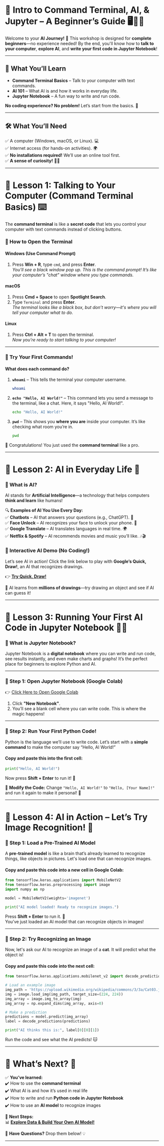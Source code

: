
# 📌 Intro to Command Terminal, AI, & Jupyter – A Beginner’s Guide 🖥️🤖📓  

Welcome to your **AI Journey!** 🚀 This workshop is designed for **complete beginners**—no experience needed! By the end, you'll know how to **talk to your computer**, **explore AI**, and **write your first code in Jupyter Notebook**!  

---

## 🎯 What You’ll Learn
- **Command Terminal Basics** – Talk to your computer with text commands.
- **AI 101** – What AI is and how it works in everyday life.
- **Jupyter Notebook** – A fun way to write and run code.

**No coding experience? No problem!** Let’s start from the basics. 🌟  

---

## 🛠️ What You’ll Need
✅ A computer (Windows, macOS, or Linux). 💻  
✅ Internet access (for hands-on activities). 🌍  
✅ **No installations required!** We’ll use an online tool first.  
✅ **A sense of curiosity!** 🧠✨  

---

# 🔹 Lesson 1: Talking to Your Computer (Command Terminal Basics) ⌨️  

The **command terminal** is like a **secret code** that lets you control your computer with text commands instead of clicking buttons.  

### 📌 How to Open the Terminal  
#### Windows (Use Command Prompt)  
1. Press **Win + R**, type `cmd`, and press **Enter**.  
   *You’ll see a black window pop up. This is the command prompt! It’s like your computer’s "chat" window where you type commands.*

#### macOS  
1. Press **Cmd + Space** to open **Spotlight Search**.  
2. Type `Terminal` and press **Enter**.  
   *The terminal looks like a black box, but don’t worry—it's where you will tell your computer what to do.*

#### Linux  
1. Press **Ctrl + Alt + T** to open the terminal.  
   *Now you’re ready to start talking to your computer!*

---

### 📌 Try Your First Commands!  

#### What does each command do?

1. **`whoami`** – This tells the terminal your computer username.
   
   ```bash
   whoami
   ```

2. **`echo "Hello, AI World!"`** – This command lets you send a message to the terminal, like a chat. Here, it says "Hello, AI World!".
   
   ```bash
   echo "Hello, AI World!"
   ```

3. **`pwd`** – This shows you **where you are** inside your computer. It’s like checking what room you’re in.
   
   ```bash
   pwd
   ```

🎉 Congratulations! You just used the **command terminal** like a pro.  

---

# 🔹 Lesson 2: AI in Everyday Life 🤖  

### 📌 What is AI?  
AI stands for **Artificial Intelligence**—a technology that helps computers **think and learn** like humans!  

🔍 **Examples of AI You Use Every Day:**  
✅ **Chatbots** – AI that answers your questions (e.g., ChatGPT). 💬  
✅ **Face Unlock** – AI recognizes your face to unlock your phone. 📱  
✅ **Google Translate** – AI translates languages in real time. 🌍  
✅ **Netflix & Spotify** – AI recommends movies and music you’ll like. 🎶🎬  

### 📌 Interactive AI Demo (No Coding!)  
Let’s see AI in action! Click the link below to play with **Google’s Quick, Draw!**, an AI that recognizes drawings.  

👉 [**Try Quick, Draw!**](https://quickdraw.withgoogle.com/)  

🚀 AI learns from **millions of drawings**—try drawing an object and see if AI can guess it!  

---

# 🔹 Lesson 3: Running Your First AI Code in Jupyter Notebook 📓✨  

### 📌 What is Jupyter Notebook?  
Jupyter Notebook is a **digital notebook** where you can write and run code, see results instantly, and even make charts and graphs! It’s the perfect place for beginners to explore Python and AI.

---

### 🚀 Step 1: Open Jupyter Notebook (Google Colab)  
👉 [Click Here to Open Google Colab](https://colab.research.google.com/)  

1. Click **"New Notebook"**.  
2. You’ll see a blank cell where you can write code. This is where the magic happens!  

---

### 🚀 Step 2: Run Your First Python Code!  

Python is the language we’ll use to write code. Let’s start with a **simple command** to make the computer say “Hello, AI World!”

#### Copy and paste this into the first cell:

```python
print("Hello, AI World!")
```

Now press **Shift + Enter** to run it! 🎉

🔹 **Modify the Code:** Change `"Hello, AI World!"` to `"Hello, [Your Name]!"` and run it again to make it personal! 📝  

---

# 🔹 Lesson 4: AI in Action – Let’s Try Image Recognition! 📸  

### 📌 Step 1: Load a Pre-Trained AI Model  
A **pre-trained model** is like a brain that’s already learned to recognize things, like objects in pictures. Let's load one that can recognize images.

#### Copy and paste this code into a new cell in Google Colab:

```python
from tensorflow.keras.applications import MobileNetV2  
from tensorflow.keras.preprocessing import image  
import numpy as np  

model = MobileNetV2(weights='imagenet')  

print("AI model loaded! Ready to recognize images.")  
```

Press **Shift + Enter** to run it. 🎉  
You’ve just loaded an AI model that can recognize objects in images!  

---

### 📌 Step 2: Try Recognizing an Image  

Now, let's ask our AI to recognize an image of a **cat**. It will predict what the object is!

#### Copy and paste this code into the next cell:

```python
from tensorflow.keras.applications.mobilenet_v2 import decode_predictions  

# Load an example image
img_path = 'https://upload.wikimedia.org/wikipedia/commons/3/3a/Cat03.jpg'
img = image.load_img(img_path, target_size=(224, 224))  
img_array = image.img_to_array(img)  
img_array = np.expand_dims(img_array, axis=0)  

# Make a prediction
predictions = model.predict(img_array)  
label = decode_predictions(predictions)  

print("AI thinks this is:", label[0][0][1])  
```

Run the code and see what the AI predicts! 🐱

---

# 🔹 What’s Next? 🚀  

✅ **You’ve learned:**  
✔️ How to use the **command terminal**  
✔️ What AI is and how it’s used in real life  
✔️ How to write and run **Python code in Jupyter Notebook**  
✔️ How to use an **AI model** to recognize images  

🔹 **Next Steps:**  
📊 **[Explore Data & Build Your Own AI Model!](personal-computer-data-exploration)**  

🙋 **Have Questions?** Drop them below! 💡  

---
